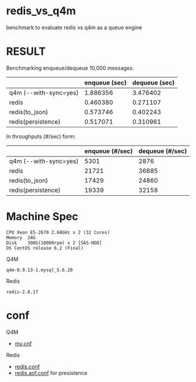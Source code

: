 redis_vs_q4m
============

benchmark to evaluate redis vs q4m as a queue engine

# RESULT

Benchmarking enqueue/dequeue 10,000 messages. 

|                         | enqueue (sec) | dequeue (sec) |
|-------------------------|---------------|---------------|
| q4m (--with-sync=yes)   | 1.886356      | 3.476402      |
| redis                   | 0.460380      | 0.271107      |
| redis(to_json)          | 0.573746      | 0.402243      |
| redis(persistence)      | 0.517071      | 0.310961      |

In throughputs (#/sec) form:

|                       | enqueue (#/sec) | dequeue (#/sec) |
|-----------------------|-----------------|-----------------|
| q4m (--with-sync=yes) | 5301            | 2876            |
| redis                 | 21721           | 36885           |
| redis(to_json)        | 17429           | 24860           |
| redis(persistence)    | 19339           | 32158           |

# Machine Spec

```
CPU Xeon E5-2670 2.60GHz x 2 (32 Cores)
Memory  24G
Disk    300G(10000rpm) x 2 [SAS-HDD]
OS CentOS release 6.2 (Final)
```

Q4M

```
q4m-0.9.13-1.mysql_5.6.20
```

Redis

```
redis-2.8.17
```

# conf

Q4M

* [my.cnf](q4m/my.cnf)

Redis

* [redis.conf](redis/redis.conf)
* [redis.aof.conf](redis/redis.aof.conf) for presistence
